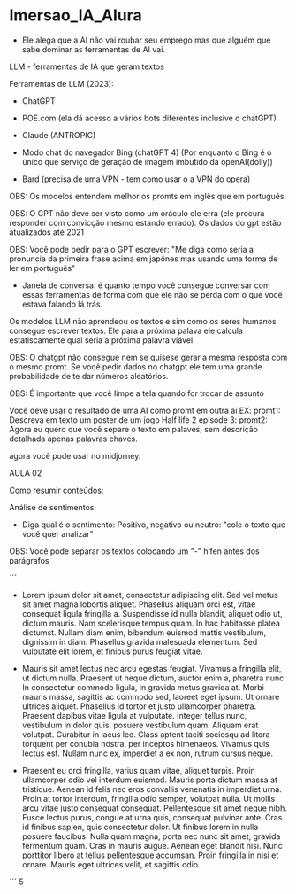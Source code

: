 # Imersao_IA_Alura

- Ele alega que a AI não vai roubar seu emprego mas que alguém que sabe dominar as ferramentas de AI vai.

LLM - ferramentas de IA que geram textos

Ferramentas de LLM (2023):

- ChatGPT

- POE.com (ela dá acesso a vários bots diferentes inclusive o chatGPT)

- Claude (ANTROPIC)

- Modo chat do navegador Bing (chatGPT 4)
    (Por enquanto o Bing é o único que serviço de geração de imagem imbutido da openAI(dolly))

- Bard (precisa de uma VPN - tem como usar o a VPN do opera)

OBS: Os modelos entendem melhor os promts em inglês que em português. 

OBS: O GPT não deve ser visto como um oráculo ele erra (ele procura responder com convicção mesmo estando errado). Os dados do gpt estão atualizados até 2021


OBS: Você pode pedir para o GPT escrever:  "Me diga como seria a pronuncia da primeira frase acima em japônes mas usando uma forma de ler em português"

- Janela de conversa: é quanto tempo você consegue conversar com essas ferramentas de forma com que ele não se perda com o que você estava falando lá trás.

Os modelos LLM não aprendeou os textos e sim como os seres humanos consegue escrever textos. Ele para a próxima palava ele calcula estatiscamente qual seria a próxima palavra viável.

OBS: O chatgpt não consegue nem se quisese gerar a mesma resposta com o mesmo promt. Se você pedir dados no chatgpt ele tem uma grande probabilidade de te dar números aleatórios.

OBS: É importante que você limpe a tela quando for trocar de assunto

Você deve usar o resultado de uma AI como promt em outra ai
EX: 
promt1: Descreva em texto um poster de um jogo Half life 2 episode 3:
promt2: Agora eu quero que você separe o texto em palaves, sem descrição detalhada apenas palavras chaves.

agora você pode usar no midjorney.



AULA 02

Como resumir conteúdos:

Análise de sentimentos:
- Diga qual é o sentimento: Positivo, negativo ou neutro: "cole o texto que você quer analizar"

OBS: Você pode separar os textos colocando um "-" hífen antes dos parágrafos 

´´´
- Lorem ipsum dolor sit amet, consectetur adipiscing elit. Sed vel metus sit amet magna lobortis aliquet. Phasellus aliquam orci est, vitae consequat ligula fringilla a. Suspendisse id nulla blandit, aliquet odio ut, dictum mauris. Nam scelerisque tempus quam. In hac habitasse platea dictumst. Nullam diam enim, bibendum euismod mattis vestibulum, dignissim in diam. Phasellus gravida malesuada elementum. Sed vulputate elit lorem, et finibus purus feugiat vitae.

- Mauris sit amet lectus nec arcu egestas feugiat. Vivamus a fringilla elit, ut dictum nulla. Praesent ut neque dictum, auctor enim a, pharetra nunc. In consectetur commodo ligula, in gravida metus gravida at. Morbi mauris massa, sagittis ac commodo sed, laoreet eget ipsum. Ut ornare ultrices aliquet. Phasellus id tortor et justo ullamcorper pharetra. Praesent dapibus vitae ligula at vulputate. Integer tellus nunc, vestibulum in dolor quis, posuere vestibulum quam. Aliquam erat volutpat. Curabitur in lacus leo. Class aptent taciti sociosqu ad litora torquent per conubia nostra, per inceptos himenaeos. Vivamus quis lectus est. Nullam nunc ex, imperdiet a ex non, rutrum cursus neque.

- Praesent eu orci fringilla, varius quam vitae, aliquet turpis. Proin ullamcorper odio vel interdum euismod. Mauris porta dictum massa at tristique. Aenean id felis nec eros convallis venenatis in imperdiet urna. Proin at tortor interdum, fringilla odio semper, volutpat nulla. Ut mollis arcu vitae justo consequat consequat. Pellentesque sit amet neque nibh. Fusce lectus purus, congue at urna quis, consequat pulvinar ante. Cras id finibus sapien, quis consectetur dolor. Ut finibus lorem in nulla posuere faucibus. Nulla quam magna, porta nec nunc sit amet, gravida fermentum quam. Cras in mauris augue. Aenean eget blandit nisi. Nunc porttitor libero at tellus pellentesque accumsan. Proin fringilla in nisi et ornare. Mauris eget ultrices velit, et sagittis odio.

´´´
5

